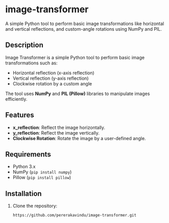 # image-transformer
A simple Python tool to perform basic image transformations like horizontal and vertical reflections, and custom-angle rotations using NumPy and PIL.

## Description
Image Transformer is a simple Python tool to perform basic image transformations such as:
- Horizontal reflection (x-axis reflection)
- Vertical reflection (y-axis reflection)
- Clockwise rotation by a custom angle

The tool uses **NumPy** and **PIL (Pillow)** libraries to manipulate images efficiently.

## Features
- **x_reflection**: Reflect the image horizontally.
- **y_reflection**: Reflect the image vertically.
- **Clockwise Rotation**: Rotate the image by a user-defined angle.

## Requirements
- Python 3.x
- NumPy (`pip install numpy`)
- Pillow (`pip install pillow`)

## Installation
1. Clone the repository:
   ```bash
   https://github.com/pererakavindu/image-transformer.git
